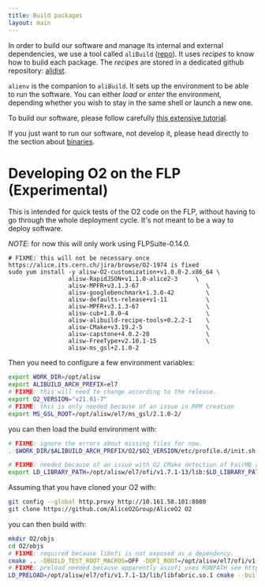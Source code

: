 ```yaml
---
title: Build packages
layout: main
---
```


In order to build our software and manage its internal and external dependencies, we use a tool called `aliBuild` ([repo](https://github.com/alisw/alibuild)). It uses _recipes_ to know how to build each package. The _recipes_ are stored in a dedicated github repository: [alidist](https://github.com/alisw/alidist).

`alienv` is the companion to `aliBuild`. It sets up the environment to be able to run the software. You can either _load_ or _enter_ the environment, depending whether you wish to stay in the same shell or launch a new one. 

To build our software, please follow carefully [this extensive tutorial](https://alice-doc.github.io/alice-analysis-tutorial/building/).

If you just want to run our software, not develop it, please head directly to the section about [binaries](binaries.markdown).

# Developing O2 on the FLP  (Experimental)

This is intended for quick tests of the O2 code on the FLP, without having to go through the whole deployment cycle. It's not meant to be a way to deploy software.

*NOTE*: for now this will only work using FLPSuite-0.14.0.

```
# FIXME: this will not be necessary once https://alice.its.cern.ch/jira/browse/O2-1974 is fixed
sudo yum install -y alisw-O2-customization+v1.0.0-2.x86_64 \
                 alisw-RapidJSON+v1.1.0-alice2-3     \
                 alisw-MPFR+v3.1.3-67                   \
                 alisw-googlebenchmark+1.3.0-42         \
                 alisw-defaults-release+v1-11           \
                 alisw-MPFR+v3.1.3-67                   \
                 alisw-cub+1.8.0-4                      \
                 alisw-alibuild-recipe-tools+0.2.2-1    \
                 alisw-CMake+v3.19.2-5                  \
                 alisw-capstone+4.0.2-20                \
                 alisw-FreeType+v2.10.1-15              \
                 alisw-ms_gsl+2.1.0-2
```

Then you need to configure a few environment variables:

```bash
export WORK_DIR=/opt/alisw
export ALIBUILD_ARCH_PREFIX=el7
# FIXME: this will need to change according to the release.
export O2_VERSION="v21.01-7"
# FIXME: this is only needed because of an issue in RPM creation
export MS_GSL_ROOT=/opt/alisw/el7/ms_gsl/2.1.0-2/
```

you can then load the build environment with:


```bash
# FIXME: ignore the errors about missing files for now.
. $WORK_DIR/$ALIBUILD_ARCH_PREFIX/O2/$O2_VERSION/etc/profile.d/init.sh

# FIXME: needed because of an issue with O2 CMake detection of FairMQ deps
export LD_LIBRARY_PATH=/opt/alisw/el7/ofi/v1.7.1-13/lib:$LD_LIBRARY_PATH
```

Assuming that you have cloned your O2 with:

```bash
git config --global http.proxy http://10.161.58.101:8080
git clone https://github.com/AliceO2Group/AliceO2 O2
```

you can then build with:

```bash
mkdir O2/objs
cd O2/objs
# FIXME: required because libofi is not exposed as a dependency.
cmake .. -DBUILD_TEST_ROOT_MACROS=OFF -DOFI_ROOT=/opt/alisw/el7/ofi/v1.7.1-13 -DCMAKE_EXE_LINKER_FLAGS="-Wl,--unresolved-symbols=ignore-all"
# FIXME: preload needed because apparently asiofi uses RUNPATH see https://github.com/FairRootGroup/asiofi/issues/7
LD_PRELOAD=/opt/alisw/el7/ofi/v1.7.1-13/lib/libfabric.so.1 cmake --build . --target all -j40
```
